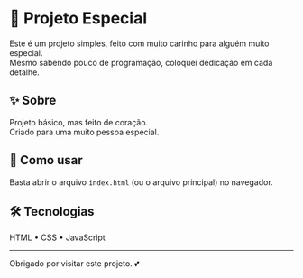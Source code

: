 # 💖 Projeto Especial

Este é um projeto simples, feito com muito carinho para alguém muito especial.  
Mesmo sabendo pouco de programação, coloquei dedicação em cada detalhe.

## ✨ Sobre

Projeto básico, mas feito de coração.  
Criado para uma muito pessoa especial.

## 🚀 Como usar

Basta abrir o arquivo `index.html` (ou o arquivo principal) no navegador.

## 🛠️ Tecnologias

HTML • CSS • JavaScript

---

Obrigado por visitar este projeto. 💕
